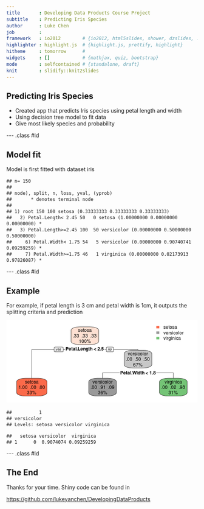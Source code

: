 ```yaml
---
title       : Developing Data Products Course Project
subtitle    : Predicting Iris Species
author      : Luke Chen
job         : 
framework   : io2012        # {io2012, html5slides, shower, dzslides, ...}
highlighter : highlight.js  # {highlight.js, prettify, highlight}
hitheme     : tomorrow      # 
widgets     : []            # {mathjax, quiz, bootstrap}
mode        : selfcontained # {standalone, draft}
knit        : slidify::knit2slides
---
```


## Predicting Iris Species

* Created app that predicts Iris species using petal length and width
* Using decision tree model to fit data
* Give most likely species and probability

--- .class #id 

## Model fit

Model is first fitted with dataset iris


```
## n= 150 
## 
## node), split, n, loss, yval, (yprob)
##       * denotes terminal node
## 
## 1) root 150 100 setosa (0.33333333 0.33333333 0.33333333)  
##   2) Petal.Length< 2.45 50   0 setosa (1.00000000 0.00000000 0.00000000) *
##   3) Petal.Length>=2.45 100  50 versicolor (0.00000000 0.50000000 0.50000000)  
##     6) Petal.Width< 1.75 54   5 versicolor (0.00000000 0.90740741 0.09259259) *
##     7) Petal.Width>=1.75 46   1 virginica (0.00000000 0.02173913 0.97826087) *
```

--- .class #id 


## Example

For example, if petal length is 3 cm and petal width is 1cm, it outputs the splitting criteria and prediction

![plot of chunk simple-plot](figure/simple-plot-1.png)

```
##          1 
## versicolor 
## Levels: setosa versicolor virginica
```

```
##   setosa versicolor  virginica
## 1      0  0.9074074 0.09259259
```

--- .class #id

## The End

Thanks for your time. Shiny code can be found in 


https://github.com/lukeyanchen/DevelopingDataProducts
